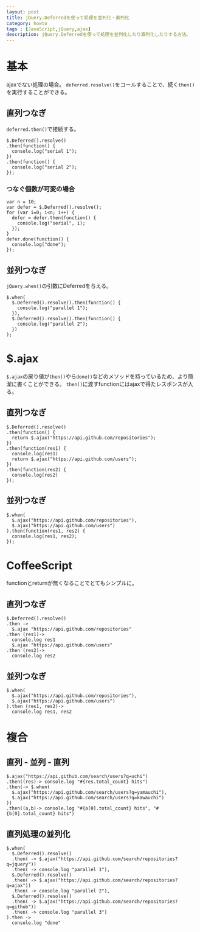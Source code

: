 ```yaml
---
layout: post
title: jQuery.Deferredを使って処理を並列化・直列化
category: howto
tags : [JavaScript,jQuery,ajax]
description: jQuery.Deferredを使って処理を並列化したり直列化したりする方法。
---
```

基本
================
ajaxでない処理の場合。
`deferred.resolve()`をコールすることで、続く`then()`を実行することができる。


## 直列つなぎ
`deferred.then()`で接続する。

~~~
$.Deferred().resolve()
.then(function() {
  console.log("serial 1");
})
.then(function() {
  console.log("serial 2");
});
~~~

### つなぐ個数が可変の場合
~~~
var n = 10;
var defer = $.Deferred().resolve();
for (var i=0; i<n; i++) {
  defer = defer.then(function() {
    console.log("serial", i);
  });
}
defer.done(function() {
  console.log("done");
});
~~~

## 並列つなぎ
`jQuery.when()`の引数にDeferredを与える。

~~~
$.when(
  $.Deferred().resolve().then(function() {
    console.log("parallel 1");
  }),
  $.Deferred().resolve().then(function() {
    console.log("parallel 2");
  })
);
~~~

$.ajax
================
`$.ajax`の戻り値が`then()`やら`done()`などのメソッドを持っているため、より簡潔に書くことができる。
`then()`に渡すfunctionにはajaxで得たレスポンスが入る。

## 直列つなぎ
~~~
$.Deferred().resolve()
.then(function() {
  return $.ajax("https://api.github.com/repositories");
})
.then(function(res1) {
  console.log(res1)
  return $.ajax("https://api.github.com/users");
})
.then(function(res2) {
  console.log(res2)
});
~~~

## 並列つなぎ
~~~
$.when(
  $.ajax("https://api.github.com/repositories"),
  $.ajax("https://api.github.com/users")
).then(function(res1, res2) {
  console.log(res1, res2);
});
~~~

CoffeeScript
================
functionとreturnが無くなることでとてもシンプルに。

## 直列つなぎ
~~~
$.Deferred().resolve()
.then ->
  $.ajax "https://api.github.com/repositories"
.then (res1)->
  console.log res1
  $.ajax "https://api.github.com/users"
.then (res2)->
  console.log res2
~~~

## 並列つなぎ
~~~
$.when(
  $.ajax("https://api.github.com/repositories"),
  $.ajax("https://api.github.com/users")
).then (res1, res2)->
  console.log res1, res2
~~~

複合
================

## 直列 - 並列 - 直列
~~~
$.ajax("https://api.github.com/search/users?q=uchi")
.then((res)-> console.log "#{res.total_count} hits")
.then(-> $.when(
  $.ajax("https://api.github.com/search/users?q=yamauchi"),
  $.ajax("https://api.github.com/search/users?q=kawauchi")
))
.then((a,b)-> console.log "#{a[0].total_count} hits", "#{b[0].total_count} hits")
~~~

## 直列処理の並列化
~~~
$.when(
  $.Deferred().resolve()
  .then( -> $.ajax("https://api.github.com/search/repositories?q=jquery"))
  .then( -> console.log "parallel 1"),
  $.Deferred().resolve()
  .then( -> $.ajax("https://api.github.com/search/repositories?q=ajax"))
  .then( -> console.log "parallel 2"),
  $.Deferred().resolve()
  .then( -> $.ajax("https://api.github.com/search/repositories?q=github"))
  .then( -> console.log "parallel 3")
).then ->
  console.log "done"
~~~
